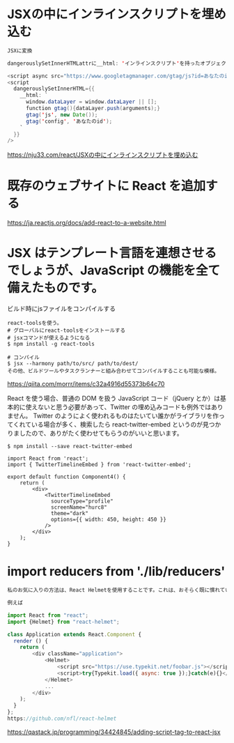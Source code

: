 # JSXの中にインラインスクリプトを埋め込む
```java
JSXに変換

dangerouslySetInnerHTMLattrに__html: 'インラインスクリプト'を持ったオブジェクトをセットします。

<script async src="https://www.googletagmanager.com/gtag/js?id=あなたのid" />
<script
  dangerouslySetInnerHTML={{
    __html: `
      window.dataLayer = window.dataLayer || [];
      function gtag(){dataLayer.push(arguments);}
      gtag('js', new Date());
      gtag('config', 'あなたのid');
    `
  }}
/>
```
https://nju33.com/react/JSXの中にインラインスクリプトを埋め込む


# 既存のウェブサイトに React を追加する
https://ja.reactjs.org/docs/add-react-to-a-website.html


# JSX はテンプレート言語を連想させるでしょうが、JavaScript の機能を全て備えたものです。

ビルド時にjsファイルをコンパイルする
```
react-toolsを使う。
# グローバルにreact-toolsをインストールする
# jsxコマンドが使えるようになる
$ npm install -g react-tools

# コンパイル
$ jsx --harmony path/to/src/ path/to/dest/
その他、ビルドツールやタスクランナーと組み合わせてコンパイルすることも可能な模様。
```
https://qiita.com/morrr/items/c32a4916d55373b64c70


React を使う場合、普通の DOM を扱う JavaScript コード（jQuery とか）は基本的に使えないと思う必要があって、Twitter の埋め込みコードも例外ではありません。
Twitter のようによく使われるものはたいてい誰かがライブラリを作ってくれている場合が多く、検索したら react-twitter-embed というのが見つかりましたので、ありがたく使わせてもらうのがいいと思います。

```
$ npm install --save react-twitter-embed

import React from 'react';
import { TwitterTimelineEmbed } from 'react-twitter-embed';

export default function Component4() {
    return (
        <div>
            <TwitterTimelineEmbed
              sourceType="profile"
              screenName="hurc8"
              theme="dark"
              options={{ width: 450, height: 450 }}
            />
        </div>
    );
}
```

# import reducers from './lib/reducers'

```js
私のお気に入りの方法は、React Helmetを使用することです。これは、おそらく既に慣れている方法でドキュメントヘッドを簡単に操作できるコンポーネントです。

例えば

import React from "react";
import {Helmet} from "react-helmet";

class Application extends React.Component {
  render () {
    return (
        <div className="application">
            <Helmet>
                <script src="https://use.typekit.net/foobar.js"></script>
                <script>try{Typekit.load({ async: true });}catch(e){}</script>
            </Helmet>
            ...
        </div>
    );
  }
};
https://github.com/nfl/react-helmet
```
https://qastack.jp/programming/34424845/adding-script-tag-to-react-jsx
